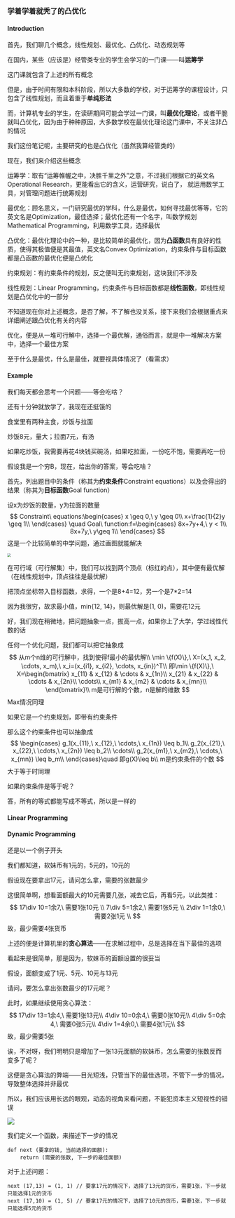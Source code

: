 ### 学着学着就秃了的凸优化

#### Introduction

首先，我们聊几个概念，线性规划、最优化、凸优化、动态规划等

在国内，某些（应该是）经管类专业的学生会学习的一门课——叫**运筹学**

这门课就包含了上述的所有概念

但是，由于时间有限和本科阶段，所以大多数的学校，对于运筹学的课程设计，只包含了线性规划，而且着重于**单纯形法**

而，计算机专业的学生，在读研期间可能会学过一门课，叫**最优化理论**，或者干脆就叫凸优化，因为由于种种原因，大多数学校在最优化理论这门课中，不关注非凸的情况

我们这份笔记呢，主要研究的也是凸优化（虽然我算经管类的）



现在，我们来介绍这些概念

运筹学：取有“运筹帷幄之中，决胜千里之外”之意，不过我们根据它的英文名Operational Research，更能看出它的含义，运营研究，说白了， 就运用数学工具，对管理问题进行统筹规划

最优化：顾名思义，一门研究最优的学科，什么是最优，如何寻找最优等等，它的英文名是Optimization，最佳选择；最优化还有一个名字，叫数学规划Mathematical Programming，利用数学工具，选择最优

凸优化：最优化理论中的一种，是比较简单的最优化，因为**凸函数**具有良好的性质，使得其极值便是其最值，英文名Convex Optimization，约束条件与目标函数都是凸函数的最优化便是凸优化

约束规划：有约束条件的规划，反之便叫无约束规划，这块我们不涉及

线性规划：Linear Programming，约束条件与目标函数都是**线性函数**，即线性规划是凸优化中的一部分



不知道现在你对上述概念，是否了解，不了解也没关系，接下来我们会根据重点来详细阐述跟凸优化有关的内容

优化，便是从一堆可行解中，选择一个最优解，通俗而言，就是中一堆解决方案中，选择一个最佳方案

至于什么是最优，什么是最佳，就要视具体情况了（看需求）



#### Example

我们每天都会思考一个问题——等会吃啥？

还有十分钟就放学了，我现在还挺饿的

食堂里有两种主食，炒饭与拉面

炒饭8元，量大；拉面7元，有汤

如果吃炒饭，我需要再花4块钱买碗汤，如果吃拉面，一份吃不饱，需要再吃一份

假设我是一个穷B，现在，给出你的答案，等会吃啥？  



首先，列出题目中的条件（称其为**约束条件**Constraint equations）以及会得出的结果（称其为**目标函数**Goal function）

设x为炒饭的数量，y为拉面的数量
$$
Constraint\ equations:\begin{cases}
x \geq 0,\ y \geq 0\\
x+\frac{1}{2}y \geq 1\\
\end{cases}
\quad Goal\ function:f=\begin{cases}
8x+7y+4,\ y < 1\\
8x+7y,\ y\geq 1\\
\end{cases}
$$
这是一个比较简单的中学问题，通过画图就能解决

<img src="D:\zzh\demome\笔记\cp_img\1.png" style="zoom:50%;" />

在可行域（可行解集）中，我们可以找到两个顶点（标红的点），其中便有最优解（在线性规划中，顶点往往是最优解）

把顶点坐标带入目标函数，求得，一个是8+4=12，另一个是7*2=14

因为我很穷，故求最小值，min{12, 14}，则最优解是(1, 0)，需要花12元



好，我们现在稍微地，把问题抽象一点，拔高一点，如果你上了大学，学过线性代数的话

任何一个优化问题，我们都可以把它抽象成
$$
从m个n维的可行解中，找到使得f最小的最优解\\
\min \{f(X)\},\ X=(x_1, x_2, \cdots, x_m),\ x_i=(x_{i1}, x_{i2}, \cdots, x_{in})^T\\
即\min \{f(X)\},\ X=\begin{bmatrix}
x_{11} & x_{12} & \cdots & x_{1n}\\
x_{21} & x_{22} & \cdots & x_{2n}\\
\cdots\\
x_{m1} & x_{m2} & \cdots & x_{mn}\\
\end{bmatrix}\\
m是可行解的个数，n是解的维数
$$
Max情况同理



如果它是一个约束规划，即带有约束条件

那么这个约束条件也可以抽象成
$$
\begin{cases}
g_1(x_{11},\ x_{12},\ \cdots,\ x_{1n}) \leq b_1\\
g_2(x_{21},\ x_{22},\ \cdots,\ x_{2n}) \leq b_2\\
\cdots\\
g_2(x_{m1},\ x_{m2},\ \cdots,\ x_{mn}) \leq b_m\\
\end{cases}\quad 即g(X)\leq b\\
m是约束条件的个数
$$
大于等于时同理



如果约束条件是等于呢？

答，所有的等式都能写成不等式，所以是一样的



#### Linear Programming





#### Dynamic Programming

还是以一个例子开头

我们都知道，软妹币有1元的，5元的，10元的

假设现在要拿出17元，请问怎么拿，需要的张数最少



这很简单啊，想看面额最大的10元需要几张，减去它后，再看5元，以此类推：
$$
17\div 10=1余7,\ 需要1张10元 \\
7\div 5=1余2,\ 需要1张5元 \\
2\div 1=1余0,\ 需要2张1元 \\
$$
故，最少需要4张货币



上述的便是计算机里的**贪心算法**——在求解过程中，总是选择在当下最佳的选项

看起来是很简单，那是因为，软妹币的面额设置的很妥当

假设，面额变成了1元、5元、10元与13元

请问，要怎么拿出张数最少的17元呢？



此时，如果继续使用贪心算法：
$$
17\div 13=1余4,\ 需要1张13元\\
4\div 10=0余4,\ 需要0张10元\\
4\div 5=0余4,\ 需要0张5元\\
4\div 1=4余0,\ 需要4张1元\\
$$
故，最少需要5张



诶，不对呀，我们明明只是增加了一张13元面额的软妹币，怎么需要的张数反而变多了呢？

这便是贪心算法的弊端——目光短浅，只管当下的最佳选项，不管下一步的情况，导致整体选择并非最优



所以，我们应该用长远的眼观，动态的视角来看问题，不能犯资本主义短视性的错误

![](D:\zzh\demome\笔记\cp_img\2.png)

我们定义一个函数，来描述下一步的情况

```
def next (要拿的钱, 当前选择的面额):
	return (需要的张数, 下一步的最佳面额)
```



对于上述问题：

```
next (17,13) = (1, 1) // 要拿17元的情况下，选择了13元的货币，需要1张，下一步就只能选择1元的货币
next (17,10) = (1, 5) // 要拿17元的情况下，选择了10元的货币，需要1张，下一步就只能选择5元的货币
```




